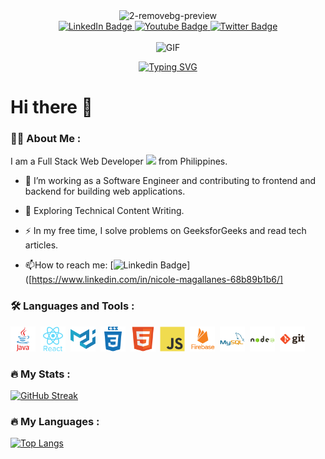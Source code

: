 <div align="center">
    <img src="https://i.ibb.co/Mcvgzbr/2-removebg-preview.png" alt="2-removebg-preview"width="100" height="100" />
</div>
<div align="center" id="badges">
  <a href="your-linkedin-URL">
    <img src="https://img.shields.io/badge/LinkedIn-blue?style=for-the-badge&logo=linkedin&logoColor=white" alt="LinkedIn Badge"/>
  </a>
  <a href="your-youtube-URL">
    <img src="https://img.shields.io/badge/YouTube-red?style=for-the-badge&logo=youtube&logoColor=white" alt="Youtube Badge"/>
  </a>
  <a href="your-twitter-URL">
    <img src="https://img.shields.io/badge/Twitter-blue?style=for-the-badge&logo=twitter&logoColor=white" alt="Twitter Badge"/>
  </a>
<div align="center" id="badges">
  <img src="https://komarev.com/ghpvc/?username=NicoleMagallanes&style=flat-square&color=blue" alt=""/>
</div>
</div>
<div align="center">
  <img src="https://media.giphy.com/media/v1.Y2lkPTc5MGI3NjExZ2diNjk5cHlwdzZydW1jM3U3eW0yYm01c29ic2lyYzJld3M5bWFldiZlcD12MV9pbnRlcm5hbF9naWZfYnlfaWQmY3Q9Zw/1GNw3Tz6My9MOctpK0/giphy.gif" alt="GIF" width="500" height="300" />
  <p></p>
  <a href="https://git.io/typing-svg"><img src="https://readme-typing-svg.demolab.com?font=Bacasime+Antique&weight=800&pause=1000&color=F72EE8&width=435&lines=Nicole+Magallanes;Full+Stack+Web+Developer;Software+Engineering+Student" alt="Typing SVG" /></a>
</div>

# Hi there 👋

### :woman_technologist: About Me :
I am a Full Stack Web Developer <img src="https://media.giphy.com/media/WUlplcMpOCEmTGBtBW/giphy.gif" width="30"> from Philippines.

- :telescope: I’m working as a Software Engineer and contributing to frontend and backend for building web applications.

- :seedling: Exploring Technical Content Writing.

- :zap: In my free time, I solve problems on GeeksforGeeks and read tech articles.

- :mailbox:How to reach me: [![Linkedin Badge](https://img.shields.io/badge/-LinkedIn-blue?style=flat&logo=Linkedin&logoColor=white)]([https://www.linkedin.com/in/nicole-magallanes-68b89b1b6/]
  
### :hammer_and_wrench: Languages and Tools :
<div>
  <img src="https://github.com/devicons/devicon/blob/master/icons/java/java-original-wordmark.svg" title="Java" alt="Java" width="40" height="40"/>&nbsp;
  <img src="https://github.com/devicons/devicon/blob/master/icons/react/react-original-wordmark.svg" title="React" alt="React" width="40" height="40"/>&nbsp;
  <img src="https://github.com/devicons/devicon/blob/master/icons/materialui/materialui-original.svg" title="Material UI" alt="Material UI" width="40" height="40"/>&nbsp;
  <img src="https://github.com/devicons/devicon/blob/master/icons/css3/css3-plain-wordmark.svg"  title="CSS3" alt="CSS" width="40" height="40"/>&nbsp;
  <img src="https://github.com/devicons/devicon/blob/master/icons/html5/html5-original.svg" title="HTML5" alt="HTML" width="40" height="40"/>&nbsp;
  <img src="https://github.com/devicons/devicon/blob/master/icons/javascript/javascript-original.svg" title="JavaScript" alt="JavaScript" width="40" height="40"/>&nbsp;
  <img src="https://github.com/devicons/devicon/blob/master/icons/firebase/firebase-plain-wordmark.svg" title="Firebase" alt="Firebase" width="40" height="40"/>&nbsp;
  <img src="https://github.com/devicons/devicon/blob/master/icons/mysql/mysql-original-wordmark.svg" title="MySQL"  alt="MySQL" width="40" height="40"/>&nbsp;
  <img src="https://github.com/devicons/devicon/blob/master/icons/nodejs/nodejs-original-wordmark.svg" title="NodeJS" alt="NodeJS" width="40" height="40"/>&nbsp;
  <img src="https://github.com/devicons/devicon/blob/master/icons/git/git-original-wordmark.svg" title="Git" **alt="Git" width="40" height="40"/>
</div>

### :fire: My Stats :
[![GitHub Streak](http://github-readme-streak-stats.herokuapp.com?user=your-github-username&theme=dark&background=000000)](https://git.io/streak-stats)

### :fire: My Languages :

[![Top Langs](https://github-readme-stats.vercel.app/api/top-langs/?username=NicoleMagallanes&layout=compact&theme=vision-friendly-dark)](https://github.com/anuraghazra/github-readme-stats)

<!--
**NicoleMagallanes/NicoleMagallanes** is a ✨ _special_ ✨ repository because its `README.md` (this file) appears on your GitHub profile.

Here are some ideas to get you started:

- 🔭 I’m currently working on ...
- 🌱 I’m currently learning ...
- 👯 I’m looking to collaborate on ...
- 🤔 I’m looking for help with ...
- 💬 Ask me about ...
- 📫 How to reach me: ...
- 😄 Pronouns: ...
- ⚡ Fun fact: ...
-->
